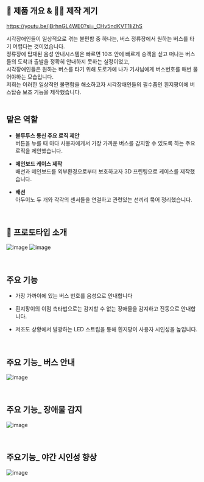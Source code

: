## 🚌 제품 개요 & 🧑‍🦯 제작 계기

https://youtu.be/jBrhnGL4WE0?si=_CHv5ndKVT1IiZhS

시각장애인들이 일상적으로 겪는 불편함 중 하나는, 버스 정류장에서 원하는 버스를 타기 어렵다는 것이었습니다. <br/>
정류장에 탑재된 음성 안내시스템은 빠르면 10초 안에 빠르게 승객을 싣고 떠나는 버스들의 도착과 출발을 정확히 안내하지 못하는 실정이었고, <br/>
시각장애인들은 원하는 버스를 타기 위해 도로가에 나가 기사님에게 버스번호를 매번 물어야하는 모습입니다. <br/>
저희는 이러한 일상적인 불편함을 해소하고자 시각장애인들의 필수품인 흰지팡이에 버스탑승 보조 기능을 제작했습니다. <br/>
  <br/>

## 맡은 역할
- **블루투스 통신 주요 로직 제안** <br/>
      버튼을 누를 때 마다 사용자에게서 가장 가까운 버스를 감지할 수 있도록 하는 주요 로직을 제안했습니다.
- **메인보드 케이스 제작** <br/>
  배선과 메인보드를 외부환경으로부터 보호하고자 3D 프린팅으로 케이스를 제작했습니다.
- **배선** <br/>
  아두이노 두 개와 각각의 센서들을 연걸하고 관련있는 선끼리 묶어 정리했습니다.
  
  <br/>

## 🦯 프로토타입 소개
![image](https://github.com/sozign/capstone-smart-white-cane/assets/148179726/6c9b29d1-cac3-48f1-8ec7-09164045f96d)
![image](https://github.com/sozign/capstone-smart-white-cane/assets/148179726/af1a7e5c-8ebb-4d8e-b069-3802607af471)

  <br/>
  
## 주요 기능
- 가장 가까이에 있는 버스 번호를 음성으로 안내합니다
- 흰지팡이의 이점 촉타법으로는 감지할 수 없는 장애물을 감지하고 진동으로 안내합니다.
- 저조도 상황에서 발광하는 LED 스트립을 통해 흰지팡이 사용자 시인성을 높입니다.

  <br/>

## 주요 기능_ 버스 안내
![image](https://github.com/sozign/capstone-smart-white-cane/assets/148179726/52b066f4-9aa2-4636-9120-b55ff0ae67f1)


<br/>

## 주요 기능_ 장애물 감지
![image](https://github.com/sozign/capstone-smart-white-cane/assets/148179726/20bd2ccd-3fe0-491f-a5ed-01ef9b7d9f33)

<br/>


## 주요기능_ 야간 시인성 향상

![image](https://github.com/sozign/capstone-smart-white-cane/assets/148179726/6b3c02f9-abc9-4f09-99e9-0947c1c30a1c)
